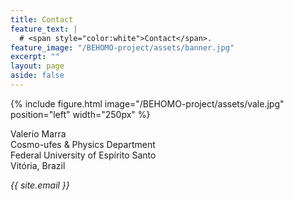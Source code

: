 ```yaml
---
title: Contact
feature_text: |
  # <span style="color:white">Contact</span>.
feature_image: "/BEHOMO-project/assets/banner.jpg"
excerpt: ""
layout: page
aside: false
---
```


{% include figure.html image="/BEHOMO-project/assets/vale.jpg" position="left" width="250px" %}

Valerio Marra\
Cosmo-ufes & Physics Department\
Federal University of Espírito Santo\
Vitória, Brazil

*{{ site.email }}*

<!-- {% include site-form.html %} -->